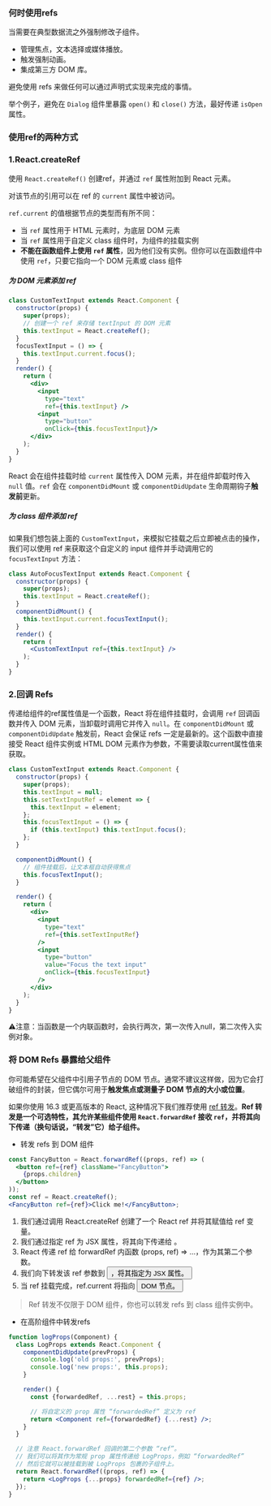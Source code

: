 ### 何时使用refs

当需要在典型数据流之外强制修改子组件。

- 管理焦点，文本选择或媒体播放。
- 触发强制动画。
- 集成第三方 DOM 库。

避免使用 refs 来做任何可以通过声明式实现来完成的事情。

举个例子，避免在 `Dialog` 组件里暴露 `open()` 和 `close()` 方法，最好传递 `isOpen` 属性。

### 使用ref的两种方式

### 1.React.createRef

 使用 `React.createRef()` 创建ref，并通过 `ref` 属性附加到 React 元素。

对该节点的引用可以在 ref 的 `current` 属性中被访问。

`ref.current` 的值根据节点的类型而有所不同：

- 当 `ref` 属性用于 HTML 元素时，为底层 DOM 元素
- 当 `ref` 属性用于自定义 class 组件时，为组件的挂载实例
- **不能在函数组件上使用 `ref` 属性**，因为他们没有实例。但你可以在函数组件中使用 `ref`，只要它指向一个 DOM 元素或 class 组件

##### 为 DOM 元素添加 ref

```jsx
class CustomTextInput extends React.Component {
  constructor(props) {
    super(props);
    // 创建一个 ref 来存储 textInput 的 DOM 元素
    this.textInput = React.createRef();
  }
  focusTextInput = () => {
    this.textInput.current.focus();
  }
  render() {
    return (
      <div>
        <input
          type="text"
          ref={this.textInput} />
        <input
          type="button"
          onClick={this.focusTextInput}/>
      </div>
    );
  }
}
```

React 会在组件挂载时给 `current` 属性传入 DOM 元素，并在组件卸载时传入 `null` 值。`ref` 会在 `componentDidMount` 或 `componentDidUpdate` 生命周期钩子**触发前**更新。

##### 为 class 组件添加 ref

如果我们想包装上面的 `CustomTextInput`，来模拟它挂载之后立即被点击的操作，我们可以使用 ref 来获取这个自定义的 input 组件并手动调用它的 `focusTextInput` 方法：

```jsx
class AutoFocusTextInput extends React.Component {
  constructor(props) {
    super(props);
    this.textInput = React.createRef();
  }
  componentDidMount() {
    this.textInput.current.focusTextInput();
  }
  render() {
    return (
      <CustomTextInput ref={this.textInput} />
    );
  }
}
```

### 2.回调 Refs

传递给组件的ref属性值是一个函数，React 将在组件挂载时，会调用 `ref` 回调函数并传入 DOM 元素，当卸载时调用它并传入 `null`。在 `componentDidMount` 或 `componentDidUpdate` 触发前，React 会保证 refs 一定是最新的。这个函数中直接接受 React 组件实例或 HTML DOM 元素作为参数，不需要读取current属性值来获取。

```jsx
class CustomTextInput extends React.Component {
  constructor(props) {
    super(props);
    this.textInput = null;
    this.setTextInputRef = element => {
      this.textInput = element;
    };
    this.focusTextInput = () => {
      if (this.textInput) this.textInput.focus();
    };
  }

  componentDidMount() {
    // 组件挂载后，让文本框自动获得焦点
    this.focusTextInput();
  }

  render() {
    return (
      <div>
        <input
          type="text"
          ref={this.setTextInputRef}
        />
        <input
          type="button"
          value="Focus the text input"
          onClick={this.focusTextInput}
        />
      </div>
    );
  }
}
```

⚠️注意：当函数是一个内联函数时，会执行两次，第一次传入null，第二次传入实例对象。

### 将 DOM Refs 暴露给父组件

你可能希望在父组件中引用子节点的 DOM 节点。通常不建议这样做，因为它会打破组件的封装，但它偶尔可用于**触发焦点或测量子 DOM 节点的大小或位置**。

如果你使用 16.3 或更高版本的 React, 这种情况下我们推荐使用 [ref 转发](https://zh-hans.reactjs.org/docs/forwarding-refs.html)。**Ref 转发是一个可选特性，其允许某些组件使用 `React.forwardRef` 接收 `ref`，并将其向下传递（换句话说，“转发”它）给子组件。**

- 转发 refs 到 DOM 组件

```jsx
const FancyButton = React.forwardRef((props, ref) => (
  <button ref={ref} className="FancyButton">
    {props.children}
  </button>
));
const ref = React.createRef();
<FancyButton ref={ref}>Click me!</FancyButton>;
```

1. 我们通过调用 React.createRef 创建了一个 React ref 并将其赋值给 ref 变量。
2. 我们通过指定 ref 为 JSX 属性，将其向下传递给 <FancyButton ref={ref}>。
3. React 传递 ref 给 forwardRef 内函数 (props, ref) => ...，作为其第二个参数。
4. 我们向下转发该 ref 参数到 <button ref={ref}>，将其指定为 JSX 属性。
5. 当 ref 挂载完成，ref.current 将指向 <button> DOM 节点。

> Ref 转发不仅限于 DOM 组件，你也可以转发 refs 到 class 组件实例中。

- 在高阶组件中转发refs

```jsx
function logProps(Component) {
  class LogProps extends React.Component {
    componentDidUpdate(prevProps) {
      console.log('old props:', prevProps);
      console.log('new props:', this.props);
    }

    render() {
      const {forwardedRef, ...rest} = this.props;

      // 将自定义的 prop 属性 “forwardedRef” 定义为 ref
      return <Component ref={forwardedRef} {...rest} />;
    }
  }

  // 注意 React.forwardRef 回调的第二个参数 “ref”。
  // 我们可以将其作为常规 prop 属性传递给 LogProps，例如 “forwardedRef”
  // 然后它就可以被挂载到被 LogProps 包裹的子组件上。
  return React.forwardRef((props, ref) => {
    return <LogProps {...props} forwardedRef={ref} />;
  });
}
```

